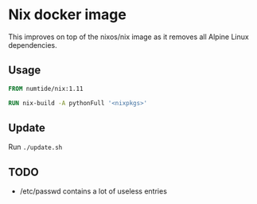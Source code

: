 # Nix docker image

This improves on top of the nixos/nix image as it removes all Alpine Linux
dependencies.

## Usage

```Dockerfile
FROM numtide/nix:1.11

RUN nix-build -A pythonFull '<nixpkgs>'
```

## Update

Run `./update.sh`

## TODO

* /etc/passwd contains a lot of useless entries
